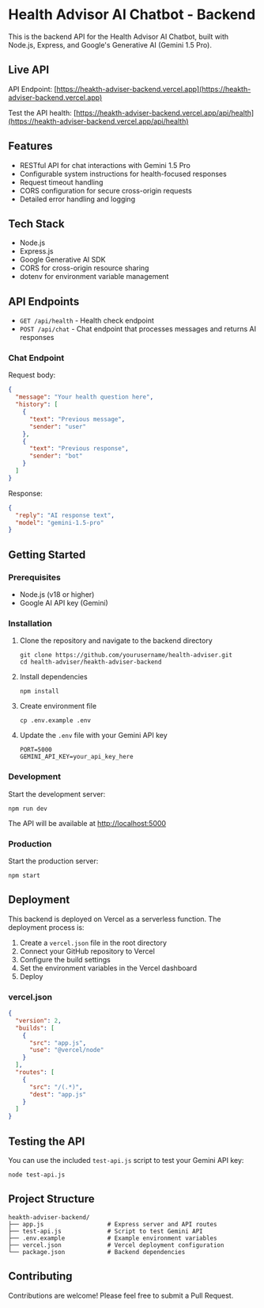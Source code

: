 # Health Advisor AI Chatbot - Backend

This is the backend API for the Health Advisor AI Chatbot, built with Node.js, Express, and Google's Generative AI (Gemini 1.5 Pro).

## Live API

API Endpoint: [https://heakth-adviser-backend.vercel.app](https://heakth-adviser-backend.vercel.app)

Test the API health: [https://heakth-adviser-backend.vercel.app/api/health](https://heakth-adviser-backend.vercel.app/api/health)

## Features

- RESTful API for chat interactions with Gemini 1.5 Pro
- Configurable system instructions for health-focused responses
- Request timeout handling
- CORS configuration for secure cross-origin requests
- Detailed error handling and logging

## Tech Stack

- Node.js
- Express.js
- Google Generative AI SDK
- CORS for cross-origin resource sharing
- dotenv for environment variable management

## API Endpoints

- `GET /api/health` - Health check endpoint
- `POST /api/chat` - Chat endpoint that processes messages and returns AI responses

### Chat Endpoint

Request body:
```json
{
  "message": "Your health question here",
  "history": [
    {
      "text": "Previous message",
      "sender": "user"
    },
    {
      "text": "Previous response",
      "sender": "bot"
    }
  ]
}
```

Response:
```json
{
  "reply": "AI response text",
  "model": "gemini-1.5-pro"
}
```

## Getting Started

### Prerequisites

- Node.js (v18 or higher)
- Google AI API key (Gemini)

### Installation

1. Clone the repository and navigate to the backend directory
   ```
   git clone https://github.com/yourusername/health-adviser.git
   cd health-adviser/heakth-adviser-backend
   ```

2. Install dependencies
   ```
   npm install
   ```

3. Create environment file
   ```
   cp .env.example .env
   ```

4. Update the `.env` file with your Gemini API key
   ```
   PORT=5000
   GEMINI_API_KEY=your_api_key_here
   ```

### Development

Start the development server:
```
npm run dev
```

The API will be available at [http://localhost:5000](http://localhost:5000)

### Production

Start the production server:
```
npm start
```

## Deployment

This backend is deployed on Vercel as a serverless function. The deployment process is:

1. Create a `vercel.json` file in the root directory
2. Connect your GitHub repository to Vercel
3. Configure the build settings
4. Set the environment variables in the Vercel dashboard
5. Deploy

### vercel.json

```json
{
  "version": 2,
  "builds": [
    {
      "src": "app.js",
      "use": "@vercel/node"
    }
  ],
  "routes": [
    {
      "src": "/(.*)",
      "dest": "app.js"
    }
  ]
}
```

## Testing the API

You can use the included `test-api.js` script to test your Gemini API key:

```
node test-api.js
```

## Project Structure

```
heakth-adviser-backend/
├── app.js                  # Express server and API routes
├── test-api.js             # Script to test Gemini API
├── .env.example            # Example environment variables
├── vercel.json             # Vercel deployment configuration
└── package.json            # Backend dependencies
```

## Contributing

Contributions are welcome! Please feel free to submit a Pull Request.